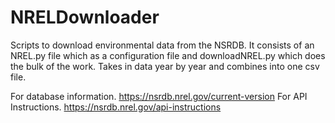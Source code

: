 # NRELDownloader
Scripts to download environmental data from the NSRDB.
It consists of an NREL.py file which as a configuration file and downloadNREL.py which does the bulk of the work.
Takes in data year by year and combines into one csv file. 

For database information. https://nsrdb.nrel.gov/current-version 
For API Instructions. https://nsrdb.nrel.gov/api-instructions 
